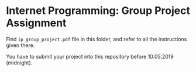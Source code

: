 # Internet Programming: Group Project Assignment

Find `ip_group_project.pdf` file in this folder, and refer to all the instructions given there. 

You have to submit your project into this repository before 10.05.2019 (midnight).

